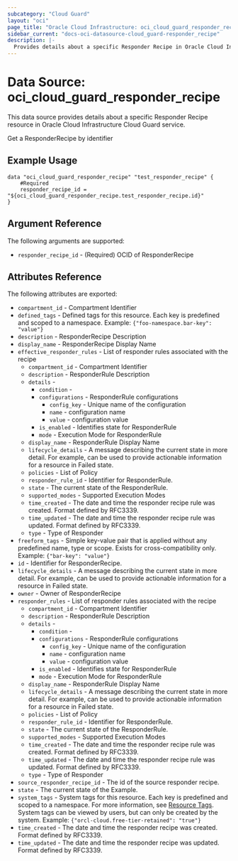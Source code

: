 ```yaml
---
subcategory: "Cloud Guard"
layout: "oci"
page_title: "Oracle Cloud Infrastructure: oci_cloud_guard_responder_recipe"
sidebar_current: "docs-oci-datasource-cloud_guard-responder_recipe"
description: |-
  Provides details about a specific Responder Recipe in Oracle Cloud Infrastructure Cloud Guard service
---
```


# Data Source: oci_cloud_guard_responder_recipe
This data source provides details about a specific Responder Recipe resource in Oracle Cloud Infrastructure Cloud Guard service.

Get a ResponderRecipe by identifier

## Example Usage

```hcl
data "oci_cloud_guard_responder_recipe" "test_responder_recipe" {
	#Required
	responder_recipe_id = "${oci_cloud_guard_responder_recipe.test_responder_recipe.id}"
}
```

## Argument Reference

The following arguments are supported:

* `responder_recipe_id` - (Required) OCID of ResponderRecipe


## Attributes Reference

The following attributes are exported:

* `compartment_id` - Compartment Identifier
* `defined_tags` - Defined tags for this resource. Each key is predefined and scoped to a namespace. Example: `{"foo-namespace.bar-key": "value"}` 
* `description` - ResponderRecipe Description
* `display_name` - ResponderRecipe Display Name
* `effective_responder_rules` - List of responder rules associated with the recipe
	* `compartment_id` - Compartment Identifier
	* `description` - ResponderRule Description
	* `details` - 
		* `condition` - 
		* `configurations` - ResponderRule configurations
			* `config_key` - Unique name of the configuration
			* `name` - configuration name
			* `value` - configuration value
		* `is_enabled` - Identifies state for ResponderRule
		* `mode` - Execution Mode for ResponderRule
	* `display_name` - ResponderRule Display Name
	* `lifecycle_details` - A message describing the current state in more detail. For example, can be used to provide actionable information for a resource in Failed state.
	* `policies` - List of Policy
	* `responder_rule_id` - Identifier for ResponderRule.
	* `state` - The current state of the ResponderRule.
	* `supported_modes` - Supported Execution Modes
	* `time_created` - The date and time the responder recipe rule was created. Format defined by RFC3339.
	* `time_updated` - The date and time the responder recipe rule was updated. Format defined by RFC3339.
	* `type` - Type of Responder
* `freeform_tags` - Simple key-value pair that is applied without any predefined name, type or scope. Exists for cross-compatibility only. Example: `{"bar-key": "value"}` 
* `id` - Identifier for ResponderRecipe.
* `lifecycle_details` - A message describing the current state in more detail. For example, can be used to provide actionable information for a resource in Failed state.
* `owner` - Owner of ResponderRecipe
* `responder_rules` - List of responder rules associated with the recipe
	* `compartment_id` - Compartment Identifier
	* `description` - ResponderRule Description
	* `details` - 
		* `condition` - 
		* `configurations` - ResponderRule configurations
			* `config_key` - Unique name of the configuration
			* `name` - configuration name
			* `value` - configuration value
		* `is_enabled` - Identifies state for ResponderRule
		* `mode` - Execution Mode for ResponderRule
	* `display_name` - ResponderRule Display Name
	* `lifecycle_details` - A message describing the current state in more detail. For example, can be used to provide actionable information for a resource in Failed state.
	* `policies` - List of Policy
	* `responder_rule_id` - Identifier for ResponderRule.
	* `state` - The current state of the ResponderRule.
	* `supported_modes` - Supported Execution Modes
	* `time_created` - The date and time the responder recipe rule was created. Format defined by RFC3339.
	* `time_updated` - The date and time the responder recipe rule was updated. Format defined by RFC3339.
	* `type` - Type of Responder
* `source_responder_recipe_id` - The id of the source responder recipe.
* `state` - The current state of the Example.
* `system_tags` - System tags for this resource. Each key is predefined and scoped to a namespace. For more information, see [Resource Tags](https://docs.cloud.oracle.com/iaas/Content/General/Concepts/resourcetags.htm). System tags can be viewed by users, but can only be created by the system.  Example: `{"orcl-cloud.free-tier-retained": "true"}` 
* `time_created` - The date and time the responder recipe was created. Format defined by RFC3339.
* `time_updated` - The date and time the responder recipe was updated. Format defined by RFC3339.

